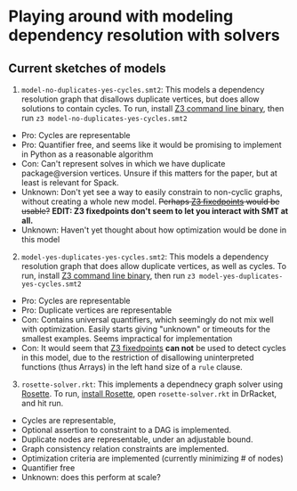 # Playing around with modeling dependency resolution with solvers

## Current sketches of models

1. `model-no-duplicates-yes-cycles.smt2`: This models a dependency resolution graph that disallows duplicate vertices, but does allow solutions to contain cycles. To run, install [Z3 command line binary](https://github.com/Z3Prover/z3), then run `z3 model-no-duplicates-yes-cycles.smt2`
  - Pro: Cycles are representable
  - Pro: Quantifier free, and seems like it would be promising to implement in Python as a reasonable algorithm
  - Con: Can't represent solves in which we have duplicate package@version vertices. Unsure if this matters for the paper, but at least is relevant for Spack.
  - Unknown: Don't yet see a way to easily constrain to non-cyclic graphs, without creating a whole new model. ~~Perhaps [Z3 fixedpoints](https://rise4fun.com/Z3/tutorial/fixedpoints) would be usable?~~ **EDIT: Z3 fixedpoints don't seem to let you interact with SMT at all.**
  - Unknown: Haven't yet thought about how optimization would be done in this model

2. `model-yes-duplicates-yes-cycles.smt2`: This models a dependency resolution graph that does allow duplicate vertices, as well as cycles. To run, install [Z3 command line binary](https://github.com/Z3Prover/z3), then run `z3 model-yes-duplicates-yes-cycles.smt2`
  - Pro: Cycles are representable
  - Pro: Duplicate vertices are representable
  - Con: Contains universal quantifiers, which seemingly do not mix well with optimization. Easily starts giving "unknown" or timeouts for the smallest examples. Seems impractical for implementation
  - Con: It would seem that [Z3 fixedpoints](https://rise4fun.com/Z3/tutorial/fixedpoints) **can not** be used to detect cycles in this model, due to the restriction of disallowing uninterpreted functions (thus Arrays) in the left hand size of a `rule` clause.

3. `rosette-solver.rkt`: This implements a dependnecy graph solver using [Rosette](https://emina.github.io/rosette/). To run, [install Rosette](https://github.com/emina/rosette#installing-rosette), open `rosette-solver.rkt` in DrRacket, and hit run.
  - Cycles are representable, 
  - Optional assertion to constraint to a DAG is implemented.
  - Duplicate nodes are representable, under an adjustable bound.
  - Graph consistency relation constraints are implemented.
  - Optimization criteria are implemented (currently minimizing # of nodes)
  - Quantifier free
  - Unknown: does this perform at scale?
